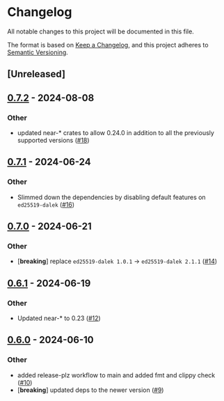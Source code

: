 # Changelog
All notable changes to this project will be documented in this file.

The format is based on [Keep a Changelog](https://keepachangelog.com/en/1.0.0/),
and this project adheres to [Semantic Versioning](https://semver.org/spec/v2.0.0.html).

## [Unreleased]

## [0.7.2](https://github.com/khorolets/near-ledger-rs/compare/v0.7.1...v0.7.2) - 2024-08-08

### Other
- updated near-* crates to allow 0.24.0 in addition to all the previously supported versions ([#18](https://github.com/khorolets/near-ledger-rs/pull/18))

## [0.7.1](https://github.com/khorolets/near-ledger-rs/compare/v0.7.0...v0.7.1) - 2024-06-24

### Other
- Slimmed down the dependencies by disabling default features on `ed25519-dalek` ([#16](https://github.com/khorolets/near-ledger-rs/pull/16))

## [0.7.0](https://github.com/khorolets/near-ledger-rs/compare/v0.6.1...v0.7.0) - 2024-06-21

### Other
- [**breaking**] replace `ed25519-dalek 1.0.1` -> `ed25519-dalek 2.1.1`  ([#14](https://github.com/khorolets/near-ledger-rs/pull/14))

## [0.6.1](https://github.com/khorolets/near-ledger-rs/compare/v0.6.0...v0.6.1) - 2024-06-19

### Other
- Updated near-* to 0.23 ([#12](https://github.com/khorolets/near-ledger-rs/pull/12))

## [0.6.0](https://github.com/khorolets/near-ledger-rs/compare/v0.5.0...v0.6.0) - 2024-06-10

### Other
- added release-plz workflow to main and added fmt and clippy check ([#10](https://github.com/khorolets/near-ledger-rs/pull/10))
- [**breaking**] updated deps to the newer version ([#9](https://github.com/khorolets/near-ledger-rs/pull/9))
